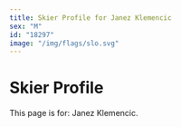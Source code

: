```yaml
---
title: Skier Profile for Janez Klemencic
sex: "M"
id: "18297"
image: "/img/flags/slo.svg" 
---
```


# Skier Profile

This page is for: Janez Klemencic.
    
